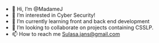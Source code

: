 - 👋 Hi, I’m @MadameJ
- 👀 I’m interested in Cyber Security!
- 🌱 I’m currently learning front and back end development
- 💞️ I’m looking to collaborate on projects containing CSSLP.
- 📫 How to reach me Sulasa.jans@gmail.com

<!---
MadameJ/MadameJ is a ✨ special ✨ repository because its `README.md` (this file) appears on your GitHub profile.
You can click the Preview link to take a look at your changes.
--->
